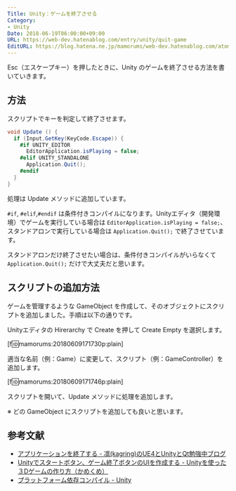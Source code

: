 ```yaml
---
Title: Unity：ゲームを終了させる
Category:
- Unity
Date: 2018-06-19T06:00:00+09:00
URL: https://web-dev.hatenablog.com/entry/unity/quit-game
EditURL: https://blog.hatena.ne.jp/mamorums/web-dev.hatenablog.com/atom/entry/17391345971652478547
---
```


Esc（エスケープキー）を押したときに、Unity のゲームを終了させる方法を書いていきます。


## 方法
スクリプトでキーを判定して終了させます。

```cs
void Update () {
  if (Input.GetKey(KeyCode.Escape)) {
    #if UNITY_EDITOR
      EditorApplication.isPlaying = false;
    #elif UNITY_STANDALONE
      Application.Quit();
    #endif
  }
}
```

処理は Update メソッドに追加しています。

`#if`, `#elif`,`#endif` は条件付きコンパイルになります。Unityエディタ（開発環境）でゲームを実行している場合は `EditorApplication.isPlaying = false;`、スタンドアロンで実行している場合は `Application.Quit();` で終了させています。

スタンドアロンだけ終了させたい場合は、条件付きコンパイルがいらなくて `Application.Quit();` だけで大丈夫だと思います。


## スクリプトの追加方法
ゲームを管理するような GameObject を作成して、そのオブジェクトにスクリプトを追加しました。手順は以下の通りです。

Unityエディタの Hirerarchy で Create を押して Create Empty を選択します。

[f:id:mamorums:20180609171730p:plain]

適当な名前（例：Game）に変更して、スクリプト（例：GameController）を追加します。

[f:id:mamorums:20180609171746p:plain]

スクリプトを開いて、Update メソッドに処理を追加します。

※ どの GameObject にスクリプトを追加しても良いと思います。


## 参考文献
- [アプリケーションを終了する - 凛(kagring)のUE4とUnityとQt勉強中ブログ](http://kagring.blog.fc2.com/blog-entry-42.html)
- [Unityでスタートボタン、ゲーム終了ボタンのUIを作成する - Unityを使った３Dゲームの作り方（かめくめ）](https://gametukurikata.com/ui/startbuttonui)
- [プラットフォーム依存コンパイル - Unity](https://docs.unity3d.com/jp/current/Manual/PlatformDependentCompilation.html)
